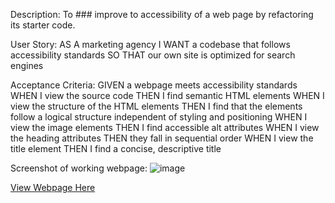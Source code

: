 Description:
To ### improve  to accessibility of a web page by refactoring its starter code.

User Story:
AS A marketing agency
I WANT a codebase that follows accessibility standards
SO THAT our own site is optimized for search engines

Acceptance Criteria:
GIVEN a webpage meets accessibility standards
WHEN I view the source code
THEN I find semantic HTML elements
WHEN I view the structure of the HTML elements
THEN I find that the elements follow a logical structure independent of styling and positioning
WHEN I view the image elements
THEN I find accessible alt attributes
WHEN I view the heading attributes
THEN they fall in sequential order
WHEN I view the title element
THEN I find a concise, descriptive title

Screenshot of working webpage:
![image](https://user-images.githubusercontent.com/71037699/102028043-b574ea80-3d6d-11eb-850b-ccc63ba8768a.png)

[View Webpage Here](https://fthompson24.github.io/Horiseon/)
